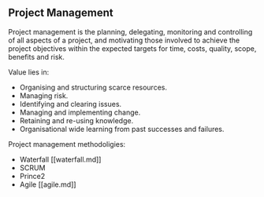 ## Project Management
Project management is the planning, delegating, monitoring and controlling of all aspects
of a project, and motivating those involved to achieve the project objectives within
the expected targets for time, costs, quality, scope, benefits and risk.

Value lies in:
* Organising and structuring scarce resources.
* Managing risk.
* Identifying and clearing issues.
* Managing and implementing change. 
* Retaining and re-using knowledge.
* Organisational wide learning from past successes and failures.

Project management methodoligies:
* Waterfall [[waterfall.md]]
* SCRUM
* Prince2
* Agile [[agile.md]]

